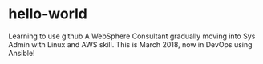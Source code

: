 # hello-world
Learning to use github
A WebSphere Consultant gradually moving into Sys Admin with Linux and AWS skill.
This is March 2018, now in DevOps using Ansible!
